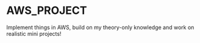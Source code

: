 # AWS_PROJECT
Implement things in AWS, build on my theory-only knowledge and work on realistic mini projects!
